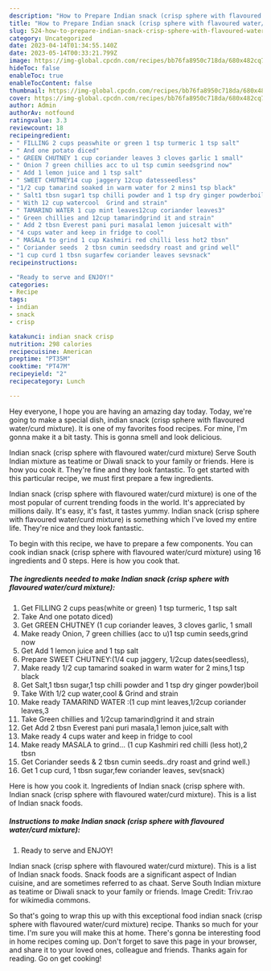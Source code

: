 ```yaml
---
description: "How to Prepare Indian snack (crisp sphere with flavoured water/curd mixture) yang Delicious}"
title: "How to Prepare Indian snack (crisp sphere with flavoured water/curd mixture) yang Delicious}"
slug: 524-how-to-prepare-indian-snack-crisp-sphere-with-flavoured-water-curd-mixture-yang-delicious
category: Uncategorized
date: 2023-04-14T01:34:55.140Z
date: 2023-05-14T00:33:21.799Z
image: https://img-global.cpcdn.com/recipes/bb76fa8950c718da/680x482cq70/indian-snack-crisp-sphere-with-flavoured-watercurd-mixture-recipe-main-photo.jpg
hideToc: false
enableToc: true
enableTocContent: false
thumbnail: https://img-global.cpcdn.com/recipes/bb76fa8950c718da/680x482cq70/indian-snack-crisp-sphere-with-flavoured-watercurd-mixture-recipe-main-photo.jpg
cover: https://img-global.cpcdn.com/recipes/bb76fa8950c718da/680x482cq70/indian-snack-crisp-sphere-with-flavoured-watercurd-mixture-recipe-main-photo.jpg
author: Admin
authorAv: notfound
ratingvalue: 3.3
reviewcount: 18
recipeingredient:
- " FILLING 2 cups peaswhite or green 1 tsp turmeric 1 tsp salt"
- " And one potato diced"
- " GREEN CHUTNEY 1 cup coriander leaves 3 cloves garlic 1 small"
- " Onion 7 green chillies acc to u1 tsp cumin seedsgrind now"
- " Add 1 lemon juice and 1 tsp salt"
- " SWEET CHUTNEY14 cup jaggery 12cup datesseedless"
- "1/2 cup tamarind soaked in warm water for 2 mins1 tsp black"
- " Salt1 tbsn sugar1 tsp chilli powder and 1 tsp dry ginger powderboil"
- " With 12 cup watercool  Grind and strain"
- " TAMARIND WATER 1 cup mint leaves12cup coriander leaves3"
- " Green chillies and 12cup tamarindgrind it and strain"
- " Add 2 tbsn Everest pani puri masala1 lemon juicesalt with"
- "4 cups water and keep in fridge to cool"
- " MASALA to grind 1 cup Kashmiri red chilli less hot2 tbsn"
- " Coriander seeds  2 tbsn cumin seedsdry roast and grind well"
- "1 cup curd 1 tbsn sugarfew coriander leaves sevsnack"
recipeinstructions:

- "Ready to serve and ENJOY!"
categories:
- Recipe
tags:
- indian
- snack
- crisp

katakunci: indian snack crisp 
nutrition: 298 calories
recipecuisine: American
preptime: "PT35M"
cooktime: "PT47M"
recipeyield: "2"
recipecategory: Lunch

---
```



Hey everyone, I hope you are having an amazing day today. Today, we're going to make a special dish, indian snack (crisp sphere with flavoured water/curd mixture). It is one of my favorites food recipes. For mine, I'm gonna make it a bit tasty. This is gonna smell and look delicious.

Indian snack (crisp sphere with flavoured water/curd mixture) Serve South Indian mixture as teatime or Diwali snack to your family or friends. Here is how you cook it. They&#39;re fine and they look fantastic. To get started with this particular recipe, we must first prepare a few ingredients.

Indian snack (crisp sphere with flavoured water/curd mixture) is one of the most popular of current trending foods in the world. It's appreciated by millions daily. It's easy, it's fast, it tastes yummy. Indian snack (crisp sphere with flavoured water/curd mixture) is something which I've loved my entire life. They're nice and they look fantastic.


To begin with this recipe, we have to prepare a few components. You can cook indian snack (crisp sphere with flavoured water/curd mixture) using 16 ingredients and 0 steps. Here is how you cook that.

<!--inarticleads1-->

##### The ingredients needed to make Indian snack (crisp sphere with flavoured water/curd mixture):

1. Get  FILLING 2 cups peas(white or green) 1 tsp turmeric, 1 tsp salt
1. Take  And one potato diced)
1. Get  GREEN CHUTNEY (1 cup coriander leaves, 3 cloves garlic, 1 small
1. Make ready  Onion, 7 green chillies (acc to u)1 tsp cumin seeds,grind now
1. Get  Add 1 lemon juice and 1 tsp salt
1. Prepare  SWEET CHUTNEY:(1/4 cup jaggery, 1/2cup dates(seedless),
1. Make ready 1/2 cup tamarind soaked in warm water for 2 mins,1 tsp black
1. Get  Salt,1 tbsn sugar,1 tsp chilli powder and 1 tsp dry ginger powder)boil
1. Take  With 1/2 cup water,cool &amp; Grind and strain
1. Make ready  TAMARIND WATER :(1 cup mint leaves,1/2cup coriander leaves,3
1. Take  Green chillies and 1/2cup tamarind)grind it and strain
1. Get  Add 2 tbsn Everest pani puri masala,1 lemon juice,salt with
1. Make ready 4 cups water and keep in fridge to cool
1. Make ready  MASALA to grind... (1 cup Kashmiri red chilli (less hot),2 tbsn
1. Get  Coriander seeds &amp; 2 tbsn cumin seeds..dry roast and grind well.)
1. Get 1 cup curd, 1 tbsn sugar,few coriander leaves, sev(snack)


Here is how you cook it. Ingredients of Indian snack (crisp sphere with. Indian snack (crisp sphere with flavoured water/curd mixture). This is a list of Indian snack foods. 

<!--inarticleads2-->

##### Instructions to make Indian snack (crisp sphere with flavoured water/curd mixture):


1. Ready to serve and ENJOY!

Indian snack (crisp sphere with flavoured water/curd mixture). This is a list of Indian snack foods. Snack foods are a significant aspect of Indian cuisine, and are sometimes referred to as chaat. Serve South Indian mixture as teatime or Diwali snack to your family or friends. Image Credit: Triv.rao for wikimedia commons. 

So that's going to wrap this up with this exceptional food indian snack (crisp sphere with flavoured water/curd mixture) recipe. Thanks so much for your time. I'm sure you will make this at home. There's gonna be interesting food in home recipes coming up. Don't forget to save this page in your browser, and share it to your loved ones, colleague and friends. Thanks again for reading. Go on get cooking!
